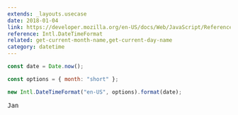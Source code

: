 ```yaml
---
extends: _layouts.usecase
date: 2018-01-04
link: https://developer.mozilla.org/en-US/docs/Web/JavaScript/Reference/Global_Objects/DateTimeFormat
reference: Intl.DateTimeFormat
related: get-current-month-name,get-current-day-name
category: datetime
---
```


```javascript
const date = Date.now();

const options = { month: "short" };

new Intl.DateTimeFormat("en-US", options).format(date);
```

<pre class="output">
Jan
</pre>
